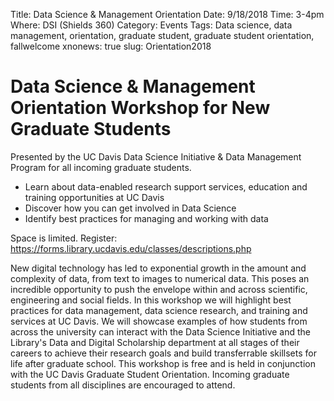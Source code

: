 Title: Data Science & Management Orientation
Date: 9/18/2018
Time:  3-4pm
Where: DSI (Shields 360)
Category: Events
Tags: Data science, data management, orientation, graduate student, graduate student orientation, fallwelcome
xnonews: true
slug: Orientation2018

# Data Science & Management Orientation Workshop for New Graduate Students

Presented by the UC Davis Data Science Initiative & Data Management Program for all incoming graduate students.

* Learn about data-enabled research support services, education and training opportunities at UC Davis
* Discover how you can get involved in Data Science
* Identify best practices for managing and working with data

Space is limited. Register: https://forms.library.ucdavis.edu/classes/descriptions.php 

New digital technology has led to exponential growth in the amount and complexity of data, from text to images to numerical data. This poses an incredible opportunity to push the envelope within and across scientific, engineering and social fields. In this workshop we will highlight best practices for data management, data science research, and training and services at UC Davis. We will showcase examples of how students from across the university can interact with the Data Science Initiative and the Library's Data and Digital Scholarship department at all stages of their careers to achieve their research goals and build transferrable skillsets for life after graduate school. This workshop is free and is held in conjunction with the UC Davis Graduate Student Orientation. Incoming graduate students from all disciplines are encouraged to attend.